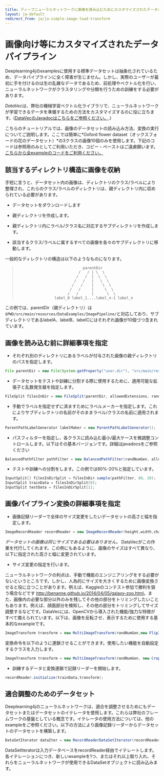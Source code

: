 ```yaml
---
title: ディープニューラルネットワークに画像を読み込むためにカスタマイズされたデータパイプライン
layout: ja-default
redirect_from: ja/ja-simple-image-load-transform
---
```


# 画像向け等にカスタマイズされたデータパイプライン

Deeplearning4jのexamplesに使用する標準データセットは抽象化されているため、データパイプラインに全く障害が生じません。しかし、実際のユーザーが最初に手を付けるのは生の乱雑なデータであるため、前処理やベクトル化を行い、ニューラルネットワークがクラスタリングや分類を行うための訓練をする必要があります。

*DataVec*は、弊社の機械学習ベクトル化ライブラリで、ニューラルネットワークが学習できるデータを準備するための方法をカスタマイズするのに役に立ちます。([DataVecのJavadocはこちらをご参照ください。](http://deeplearning4j.org/datavecdoc/).)

こちらのチュートリアルでは、画像のデータセットの読み込み方法、変換の実行についてご説明します。ここでは簡単に*Oxford flower dataset（オックスフォードの花のデータセット）*の3クラスの画像10個のみを使用します。下記のコードは参照用のみとしてご利用いただき、コピー・ペーストはご遠慮願います。
[こちらから全exampleのコードをご利用ください。](https://github.com/deeplearning4j/dl4j-examples/blob/master/dl4j-examples/src/main/java/org/deeplearning4j/examples/dataExamples/ImagePipelineExample.java)

## 該当するディレクトリ構造に画像を収納
手短に言うと、データセット内の画像は、ディレクトリのクラス/ラベルにより整理され、これらのクラス/ラベルのディレクトリは、親ディレクトリ内に収められている必要があります。

* データセットをダウンロードします

* 親ディレクトリを作成します。

* 親ディレクトリ内にラベル/クラス名に対応するサブディレクトリを作成します。

* 該当するクラス/ラベルに属するすべての画像を各々のサブディレクトリに移動します。

一般的なディレクトリの構造は以下のようなものになります。

>                                   parentDir
>                                 /   / | \  \
>                                /   /  |  \  \
>                               /   /   |   \  \
>                              /   /    |    \  \
>                             /   /     |     \  \
>                            /   /      |      \  \
>                      label_0 label_1....label_n-1 label_n


この例では、parentDir（親ディレクトリ）は `$PWD/src/main/resources/DataExamples/ImagePipeline/`と対応しており、サブディレクトリであるlabelA、labelB、labelCにはそれぞれ画像が10個づつ含まれています。

## 画像を読み込む前に詳細事項を指定
* それぞれ別のディレクトリにあるラベルが付与された画像の親ディレクトリのパスを指定します。

~~~java
File parentDir = new File(System.getProperty("user.dir"), "src/main/resources/DataExamples/ImagePipeline/");
~~~

* データセットをテストや訓練に分割する際に使用するために、適用可能な拡張子と乱数発生器を指定します。

~~~java
FileSplit filesInDir = new FileSplit(parentDir, allowedExtensions, randNumGen);
~~~

* 手動でラベルを指定せずに済ますためにラベルメーカーを指定します。これによりサブディレクトリの名前がそのままラベル/クラスの名前に適用されます。

~~~java
ParentPathLabelGenerator labelMaker = new ParentPathLabelGenerator();
~~~

* パスフィルターを指定し、各クラスに読み込む最小/最大ケースを微調整コントロールします。以下はその基本バージョンです。詳細はjavadocsをご参照ください

~~~java
BalancedPathFilter pathFilter = new BalancedPathFilter(randNumGen, allowedExtensions, labelMaker);
~~~

* テストや訓練への分割をします。この例では80%-20%と指定しています。

~~~java
InputSplit[] filesInDirSplit = filesInDir.sample(pathFilter, 80, 20);
InputSplit trainData = filesInDirSplit[0];
InputSplit testData = filesInDirSplit[1];
~~~

## 画像パイプライン変換の詳細事項を指定

* 画像記録リーダーで全体のサイズ変更をしたいデータセットの高さと幅を指定します。

~~~java
ImageRecordReader recordReader = new ImageRecordReader(height,width,channels,labelMaker);
~~~
*データセットの画像は同じサイズである必要はありません。* DataVecがこの作業を代行してくれます。この例にもあるように、画像のサイズはすべて異なり、以下に指定された高さと幅に変更されています。

* サイズ変更の指定を行います。

ニューラルネットワークの利点は、手動で機能のエンジニアリングをする必要がないというところです。しかし、人為的にサイズを大きくするために画像変換させると役に立つことがあります。例えば、Kaggleのコンテスト参加で勝利を狙う場合などです <http://benanne.github.io/2014/04/05/galaxy-zoo.html>。また、画像内の必要な部分以外のみを残してその他の部分をトリミングしたいこともあります。例えば、顔面部分を検知し、その他の部分をトリミングしてサイズ調整するなどです。DataVecには、OpenCVから導入された機能/強力な特徴がすべて備えられています。以下は、画像を反転させ、表示するために使用する基本的なexampleです。

~~~java
ImageTransform transform = new MultiImageTransform(randNumGen,new FlipImageTransform(), new ShowImageTransform("After transform"));
~~~

変換命令を以下のように連鎖させることができます。使用したい機能を自動設定するクラスを入力します。

~~~java
ImageTransform transform = new MultiImageTransform(randNumGen, new CropImageTransform(10), new FlipImageTransform(),new ScaleImageTransform(10), new WarpImageTransform(10));
~~~

* 訓練するデータと変換連鎖で記録リーダーを開始します。

~~~java
recordReader.initialize(trainData,transform);
~~~

## 適合調整のためのデータセット
Deeplearning4jのニューラルネットワークは、適合を調整させるためにもデータセットまたはデータセットのイテレータを使用します。これらは弊社のフレームワークの基盤としている概念です。イテレータの使用方法については、他のexampleをご参照ください。以下の方法により画像記録リーダーからデータセットのデータセットを構築します。

~~~java
DataSetIterator dataIter = new RecordReaderDataSetIterator(recordReader, 10, 1, outputNum);
~~~

DataSetIteratorは入力データベースをrecordReader経由でイテレートします。各イテレーションにつき、新しいexampleを1つ、またはそれ以上取り入れ、それらをニューラルネットワークが使用できるDataSetオブジェクトに読み込みます。
